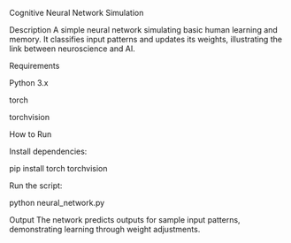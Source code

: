 Cognitive Neural Network Simulation

Description
A simple neural network simulating basic human learning and memory.
It classifies input patterns and updates its weights, illustrating the link between neuroscience and AI.

Requirements

Python 3.x

torch

torchvision

How to Run

Install dependencies:

pip install torch torchvision


Run the script:

python neural_network.py


Output
The network predicts outputs for sample input patterns, demonstrating learning through weight adjustments.
